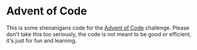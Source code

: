 # Advent of Code

This is some shenanigans code for the [Advent of Code](https://adventofcode.com) challenge.
Please don't take this too seriously, the code is not meant to be good or efficient, it's just for fun and learning.
